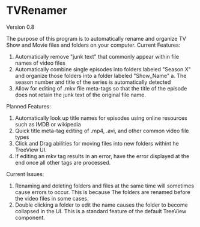# TVRenamer
Version 0.8

The purpose of this program is to automatically rename and organize TV Show and Movie files and folders on your computer.
Current Features:

1. Automatically remove "junk text" that commonly appear within file names of video files
2. Automatically combine single episodes into folders labeled "Season X" and organize those folders into a folder labeled "Show_Name"
  a. The season number and title of the series is automatically detected
3. Allow for editing of .mkv file meta-tags so that the title of the episode does not retain the junk text of the original file name.

Planned Features:

1. Automatically look up title names for episodes using online resources such as IMDB or wikipedia
2. Quick title meta-tag editing of .mp4, .avi, and other common video file types
3. Click and Drag abilities for moving files into new folders withint he TreeView UI.
4. If editing an mkv tag results in an error, have the error displayed at the end once all other tags are processed.

Current Issues:

1. Renaming and deleting folders and files at the same time will sometimes cause errors to occur. This is because The folders are renamed before the video files in some cases.
2. Double clicking a folder to edit the name causes the folder to become collapsed in the UI. This is a standard feature of the default TreeView component.
